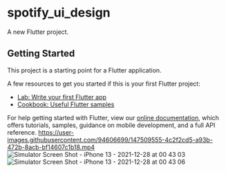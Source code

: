 # spotify_ui_design

A new Flutter project.

## Getting Started

This project is a starting point for a Flutter application.

A few resources to get you started if this is your first Flutter project:

- [Lab: Write your first Flutter app](https://flutter.dev/docs/get-started/codelab)
- [Cookbook: Useful Flutter samples](https://flutter.dev/docs/cookbook)

For help getting started with Flutter, view our
[online documentation](https://flutter.dev/docs), which offers tutorials,
samples, guidance on mobile development, and a full API reference.
https://user-images.githubusercontent.com/94606699/147509555-4c2f2cd5-a93b-472b-8acb-bf14607c1b18.mp4
![Simulator Screen Shot - iPhone 13 - 2021-12-28 at 00 43 03](https://user-images.githubusercontent.com/94606699/147509123-98e9ecda-5409-4afc-a761-f5d27c33b67f.png)
![Simulator Screen Shot - iPhone 13 - 2021-12-28 at 00 43 06](https://user-images.githubusercontent.com/94606699/147509126-226e3dba-0b73-4f6e-85f8-7fd0008f2b51.png)




